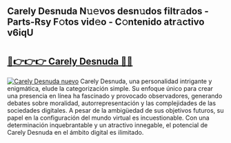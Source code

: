 ## Carely Desnuda N𝚞𝚎vos desn𝚞dos filtr𝚊dos - Parts-Rsy F𝚘tos vid𝚎o - C𝚘ntenido atr𝚊ctivo v6iqU

# <h2><a href="http://mbbk2d.tromn.icu/?c=Carely+Desnuda">🔗👉👉👉 Carely Desnuda 🔗🔗</a></h2>

[![Carely Desnuda nuevo](https://i.imgur.com/pEAQMta.gif)](http://mbbk2d.tromn.icu/?c=Carely+Desnuda)
Carely Desnuda, una personalidad intrigante y enigmática, elude la categorización simple. Su enfoque único para crear una presencia en línea ha fascinado y provocado observadores, generando debates sobre moralidad, autorrepresentación y las complejidades de las sociedades digitales. A pesar de la ambigüedad de sus objetivos futuros, su papel en la configuración del mundo virtual es incuestionable. Con una determinación inquebrantable y un atractivo innegable, el potencial de Carely Desnuda en el ámbito digital es ilimitado.
